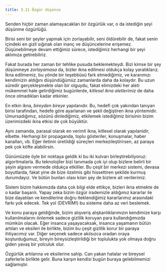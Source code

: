 ```yaml
---
title: 3.11 Özgür düşünce
---
```


Senden hiçbir zaman alamayacakları bir özgürlük var, o da istediğin
şeyi düşünme özgürlüğü.

Birisi seni bir şeyler yapmak için zorlayabilir, seni öldürebilir de,
fakat senin içindeki en gizli sığınak olan inanç ve düşüncelerine
erişemez.  Düşünebilmeye devam ettiğimiz sürece, istediğimiz herhangi
bir şeyi aklımıza getirebiliriz.

Fakat burada her zaman bir tehlike pusuda beklemekteydi.  Bizi kimse
bir şey düşünmeye *zorlayamasa* da, bizler ikna edilmesi oldukça kolay
yaratıklarız.  İkna edilmemiz, bu yönde bir teşebbüsü fark
etmediğimiz, ve kararımızı kendimizin aldığını düşündüğümüz zamanlarda
daha da kolaydır.  Bu uzun süredir gerçekleşmekte olan bir olguydu,
fakat elimizdeki her aleti mükemmel hale getirdiğimiz bugünlerde,
*kitlesel ikna aletlerimiz* de daha önce olmadıkları kadar etkinler.

En etkin ikna, *bireyden bireye* yapılanıdır.  Bu, hedefi çok yakından
tanıyan birisi tarafından, hedefe göre ayarlanan ve şekil değiştiren
ikna yöntemidir.  Umursadığımız, sözünü dinlediğimiz, etkilemek
istediğimiz birisinin bizim üzerimizdeki ikna etkisi de çok büyüktür.

Aynı zamanda, parasal olarak en verimli ikna, kitlesel olarak
yapılanidir, elbette.  Herhangi bir propaganda, toplu gösteriler,
konuşmalar, haber kanalları, vb.  Eğer iletinin üretildiği süreçleri
merkezileştirirsen, az paraya pek çok köfte alabilirsin.

Günümüzde öyle bir noktaya geldik ki bu iki kulvarı
birleştirebiliyoruz: algoritmalarla.  Bu teknolojiler bizi tanımada
çok iyi olup bizlere belirli bir şeyin algısını vermede oldukça
etkililer.  Bu çeşit bir merkezi sistemi, devasa boyutlarda, fakat
yine de bize özelmis gibi hissettiren şekilde kurmuş durumdayız.  Ve
bütün bunları olası kılan şey de bizlere ait verilerimiz.

Sistem bizim hakkımızda daha çok bilgi elde ettikçe, bizleri ikna
etmekte de o kadar başarılı.  Yapay zeka bizim özgür irademizle
aldığımız kararlar ile bize dayatılan ve kendilerine doğru
iteklendiğimiz kararlarımız arasındaki farkı yok edecek.  Tek yol
(DEVRİM!) bu sisteme daha az veri beslemek.

Ve konu paraya geldiğinde, bizim alışveriş alışkanlıklarımızın
kendimize karşı kullanılmalarını önlemek sadece gizlilik koruyan para
kullandığımızda mümkün olacak.  Eğer insanca yaşayacaksak, insanca
yaşamanın bütün artıları ve eksileri ile birlikte, bizim bu çeşit
gizlilik korur bir paraya ihtiyacımız var.  Diğer seçenek sadece
akılsızca oradan oraya koşturduğumuz, bireyin bireysizleştirildiği bir
toplulukta yok olmaya doğru giden yavaş bir yolculuk olur.

Özgürlük artılarına ve eksilerine sahip.  Can yakan hatalar ve
bireysel zaferlerle birlikte gelir.  Buna karşın kendisi bugün buraya
gelebilmemizi sağlamıştır.

